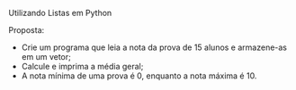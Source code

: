 Utilizando Listas em Python

Proposta:
- Crie um programa que leia a nota da prova de 15 alunos e armazene-as em um vetor;
- Calcule e imprima a média geral;
- A nota mínima de uma prova é 0, enquanto a nota máxima é 10.
